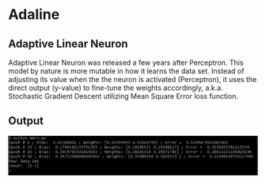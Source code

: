 # Adaline
## Adaptive Linear Neuron
Adaptive Linear Neuron was released a few years after Perceptron. This model by nature is more mutable in how it learns the data set.
Instead of adjusting its value when the the neuron is activated (Perceptron), it uses the direct output (y-value) to fine-tune the weights accordingly, a.k.a. Stochastic Gradient Descent utilizing Mean Square Error loss function.

## Output
![alt text](https://github.com/eomcaleb/Adaline/blob/master/img/output.JPG?raw=true)
